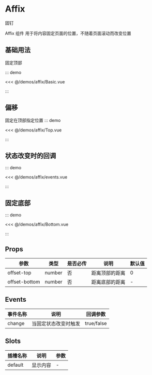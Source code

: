 # Affix

固钉

Affix 组件 用于将内容固定页面的位置，不随着页面滚动而改变位置

## 基础用法

固定顶部

::: demo

<<< @/demos/affix/Basic.vue

:::

## 偏移

固定在顶部指定位置
::: demo

<<< @/demos/affix/Top.vue

:::

## 状态改变时的回调

::: demo

<<< @/demos/affix/events.vue

:::

## 固定底部

::: demo

<<< @/demos/affix/Bottom.vue

:::

## Props

| 参数          | 类型   | 是否必传 | 说明           | 默认值 |
| ------------- | ------ | -------- | -------------- | ------ |
| offset-top    | number | 否       | 距离顶部的距离 | 0      |
| offset-bottom | number | 否       | 距离底部的距离 | -      |

## Events

| 事件名称 | 说明                 | 回调参数   |
| -------- | -------------------- | ---------- |
| change   | 当固定状态改变时触发 | true/false |

## Slots

| 插槽名称 | 说明     | 参数 |
| -------- | -------- | ---- |
| default  | 显示内容 | -    |
